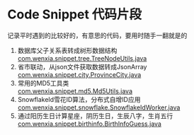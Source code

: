 # Code Snippet 代码片段
记录平时遇到的比较好的，有意思的代码，要用时随手一翻就是的
1. 数据库父子关系表转成树形数据结构  
[com.wenxia.snippet.tree.TreeNodeUtils.java](src/main/java/com/wenxia/snippet/tree/TreeNodeUtils.java)
2. 省市联动，从json文件获取数据转成JsonArray  
[com.wenxia.snippet.city.ProvinceCity.java](src/main/java/com/wenxia/snippet/city/ProvinceCity.java)
3. 常用的MD5工具类  
[com.wenxia.snippet.md5.Md5Utils.java](src/main/java/com/wenxia/snippet/md5/Md5Utils.java)
4. SnowflakeId雪花ID算法，分布式自增ID应用  
[com.wenxia.snippet.snowflake.SnowflakeIdWorker.java](src/main/java/com/wenxia/snippet/snowflake/SnowflakeIdWorker.java)
5. 通过阳历生日计算星座，阴历生日，生辰八字，生肖五行  
[com.wenxia.snippet.birthinfo.BirthInfoGuess.java](src/main/java/com/wenxia/snippet/birthinfo/BirthInfoGuess.java)